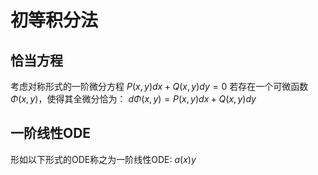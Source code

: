 # 初等积分法
## 恰当方程
考虑对称形式的一阶微分方程
		 $P(x,y)dx+Q(x,y)dy=0$
若存在一个可微函数$\Phi(x,y)$，使得其全微分恰为：
$d\Phi(x,y)=P(x,y)dx+Q(x,y)dy$

## 一阶线性ODE
形如以下形式的ODE称之为一阶线性ODE:
$a(x)y$

